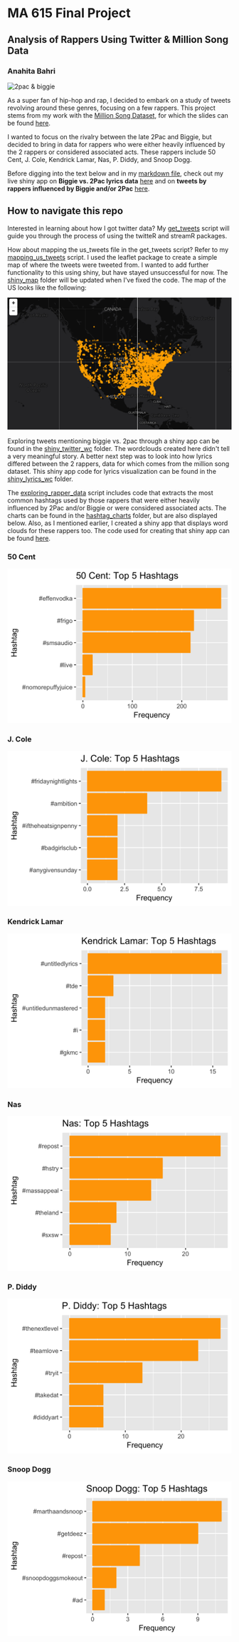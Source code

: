 # MA 615 Final Project
## Analysis of Rappers Using Twitter & Million Song Data
### Anahita Bahri

![2pac & biggie](http://thinkingsidewayspodcast.com/wp-content/uploads/2015/04/tupac-and-biggie.jpg)

As a super fan of hip-hop and rap, I decided to embark on a study of tweets revolving around these genres, focusing on a few rappers. This project stems from my work with the [Million Song Dataset](https://github.com/anahitabahri/Million-Song-Project), for which the slides can be found [here](https://docs.google.com/presentation/d/13tOvAZHGCCmxWPWQydHQgfHqdQbYAEYmDfxn_jmuroo/edit?usp=sharing). 

I wanted to focus on the rivalry between the late 2Pac and Biggie, but decided to bring in data for rappers who were either heavily influenced by the 2 rappers or considered associated acts. These rappers include 50 Cent, J. Cole, Kendrick Lamar, Nas, P. Diddy, and Snoop Dogg.

Before digging into the text below and in my [markdown file](https://github.com/anahitabahri/Rap-Twitter-Analysis/blob/master/Rap_Analysis.Rmd), check out my live shiny app on <b>Biggie vs. 2Pac lyrics data</b> [here](https://anahita.shinyapps.io/shiny_lyrics_wc/) and on <b>tweets by rappers influenced by Biggie and/or 2Pac</b> [here](https://anahita.shinyapps.io/shiny_rap_tweets_wc/).

## How to navigate this repo

Interested in learning about how I got twitter data? My [get_tweets](https://github.com/anahitabahri/Rap-Twitter-Analysis/blob/master/get_tweets.R) script will guide you through the process of using the twitteR and streamR packages.

How about mapping the us_tweets file in the get_tweets script? Refer to my [mapping_us_tweets](https://github.com/anahitabahri/Rap-Twitter-Analysis/blob/master/mapping_us_tweets.R) script. I used the leaflet package to create a simple map of where the tweets were tweeted from. I wanted to add further functionality to this using shiny, but have stayed unsuccessful for now. The [shiny_map](https://github.com/anahitabahri/Rap-Twitter-Analysis/tree/master/shiny_map) folder will be updated when I've fixed the code. The map of the US looks like the following:

![US Tweets](shiny_map/leaflet_map.png)

Exploring tweets mentioning biggie vs. 2pac through a shiny app can be found in the [shiny_twitter_wc](https://github.com/anahitabahri/Rap-Twitter-Analysis/tree/master/shiny_twitter_wc) folder. The wordclouds created here didn't tell a very meaningful story. A better next step was to look into how lyrics differed between the 2 rappers, data for which comes from the million song dataset. This shiny app code for lyrics visualization can be found in the [shiny_lyrics_wc](https://github.com/anahitabahri/Rap-Twitter-Analysis/tree/master/shiny_lyrics_wc) folder. 

The [exploring_rapper_data](https://github.com/anahitabahri/Rap-Twitter-Analysis/blob/master/exploring_rapper_data.R) script includes code that extracts the most common hashtags used by those rappers that were either heavily influenced by 2Pac and/or Biggie or were considered associated acts. The charts can be found in the [hashtag_charts](https://github.com/anahitabahri/Rap-Twitter-Analysis/tree/master/hashtag_charts) folder, but are also displayed below. Also, as I mentioned earlier, I created a shiny app that displays word clouds for these rappers too. The code used for creating that shiny app can be found [here](https://github.com/anahitabahri/Rap-Twitter-Analysis/tree/master/shiny_rap_tweets_wc).

### 50 Cent
![50 Cent](hashtag_charts/50Cent.png)

### J. Cole
![J. Cole](hashtag_charts/JCole.png)

### Kendrick Lamar
![Kendrick Lamar](hashtag_charts/Kendrick.png)

### Nas
![Nas](hashtag_charts/Nas.png)

### P. Diddy
![P. Diddy](hashtag_charts/PDiddy.png)

### Snoop Dogg
![Snoop Dogg](hashtag_charts/SnoopDogg.png)
